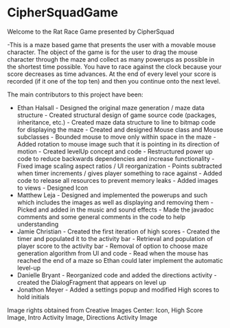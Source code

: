 # CipherSquadGame
Welcome to the Rat Race Game presented by CipherSquad

-This is a maze based game that presents the user with a movable mouse character. The object of the game is for the user 
  to drag the mouse character through the maze and collect as many powerups as possible in the shortest time possible.
  You have to race against the clock because your score decreases as time advances. At the end of every level your score
  is recorded (if it one of the top ten) and then you continue onto the next level.
  
The main contributors to this project have been:

  - Ethan Halsall   -   Designed the original maze generation / maze data structure
                    -   Created structural design of game source code (packages, inheritance, etc.)
                    -   Created maze data structure to line to bitmap code for displaying the maze
                    -   Created and designed Mouse class and Mouse subclasses
                    -   Bounded mouse to move only within space in the maze
                    -   Added rotation to mouse image such that it is pointing in its direction of motion
                    -   Created levelUp concept and code
                    -   Restructured power up code to reduce backwards dependencies and increase functionality
                    -   Fixed image scaling aspect ratios / UI reorganization
                    -   Points subtracted when timer increments / gives player something to race against
                    -   Added code to release all resources to prevent memory leaks
                    -   Added images to views
                    -   Designed Icon
  - Matthew Leja    -   Designed and implemented the powerups and such which includes the images as well as displaying and removing them
                    -   Picked and added in the music and sound effects
                    -   Made the javadoc comments and some general comments in the code to help understanding
  - Jamie Christian -   Created the first iteration of high scores
                    -   Created the timer and populated it to the activity bar
                    -   Retrieval and population of player score to the activity bar
                    -   Removal of option to choose maze generation algorithm from UI and code
                    -   Read when the mouse has reached the end of a maze so Ethan could later implement the automatic level-up
  - Danielle Bryant -   Reorganized code and added the directions activity
                    -   created the DialogFragment that appears on level up
  - Jonathon Meyer  -   Added a settings popup and modified High scores to hold initials

  Image rights obtained from Creative Images Center: Icon, High Score Image, Intro Activity Image, Directions Activity Image
